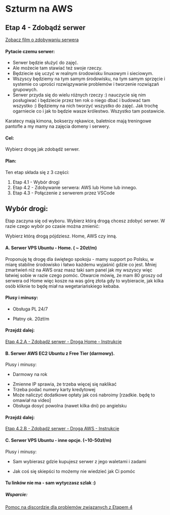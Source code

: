 # Szturm na AWS 

## Etap 4 - Zdobądź serwer

[Zobacz film o zdobywaniu serwera](http://bityl.pl/hrFwi)


#### Pytacie czemu serwer:
- Serwer będzie służyć do zajęć.
- Ale możecie tam stawiać też swoje rzeczy.
- Będziecie się uczyć w realnym środowisku linuxowym i sieciowym.
- Wszyscy będziemy na tym samym środowisku, na tym samym sprzęcie i systemie co uprości rozwiązywanie problemów i tworzenie rozwiązań grupowych. 
- Serwer przyda się do wielu różnych rzeczy :) nauczycie się nim posługiwać i będziecie przez ten rok o niego dbać i budować tam wszystko :) Będziemy na nich tworzyć wszystko do zajęć. Jak trochę ogarniecie co i jak to będzie wasze królestwo. Wszystko tam postawicie.

Karatecy mają kimona, bokserzy rękawice, baletnice mają treningowe pantofle a my mamy na zajęcia domeny i serwery.



#### Cel:
Wybierz drogę jak zdobądź serwer.

#### Plan:
Ten etap składa się z 3 części:
1. Etap 4.1 - Wybór drogi
2. Etap 4.2 - Zdobywanie serwera: AWS lub Home lub innego.
3. Etap 4.3 - Połączenie z serwerem przez VSCode


## Wybór drogi:
Etap zaczyna się od wyboru. Wybierz którą drogą chcesz zdobyć serwer. W razie czego wybór po czasie można zmienić:

Wybierz którą drogą pójdziesz.  Home, AWS czy inną.


#### A. Serwer VPS Ubuntu - Home.  ( ~ 20zł/m)

Proponuję tę drogę dla świętego spokoju - mamy support po Polsku, w miarę stabilne środowisko i łatwo każdemu wyjaśnić gdzie co jest. Mniej zmartwień niż na AWS oraz masz taki sam panel jak my wszyscy więc łatwiej sobie w razie czego pomóc. Otwarcie mówię, że mam 80 groszy od serwera od Home więc kosze na was górę złota gdy to wybieracie, jak kilka osób kliknie to będę miał na wegetariańskiego kebaba.


#### Plusy i minusy:
+ Obsługa PL 24/7
- Płatny ok. 20zł/m

#### Przejdź dalej:

[Etap 4.2.A - Zdobądź serwer - Droga Home - Instrukcje](http://bityl.pl/8tLm2)


#### B. Serwer AWS EC2 Ubuntu z Free Tier (darmowy). 

Plusy i minusy:
+ Darmowy na rok
- Zmienne IP sprawia, że trzeba więcej się naklikać
- Trzeba podać numery karty kredytowej
- Może naliczyć dodatkowe opłaty jak coś nabroimy [rzadkie. będę to omawiał na video]
- Obsługa dosyć powolna (nawet kilka dni) po angielsku

#### Przejdź dalej: 

[Etap 4.2.B - Zdobądź serwer - Droga AWS - Instrukcje](http://bityl.pl/i3YCE)

#### C. Serwer VPS Ubuntu - inne opcje. (~10-50zł/m)
Plusy i minusy:
+ Sam wybierasz gdzie kupujesz serwer z jego waletami i zadami
- Jak coś się skiepści to możemy nie wiedzieć jak Ci pomóc

#### Tu linków nie ma - sam wytyczasz szlak :) 


##### Wsparcie:

[Pomoc na discordzie dla problemów związanych z Etapem 4](https://discord.gg/8YQAaBHh3u)


